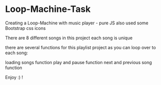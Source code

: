 # Loop-Machine-Task
Creating a Loop-Machine with music player - pure JS
also used some Bootstrap css icons

There are 8 different songs in this project
each song is unique 

there are several functions for this playlist project as you can loop over to each song:

loading songs function
play and pause function
next and previous song function

Enjoy :) !

